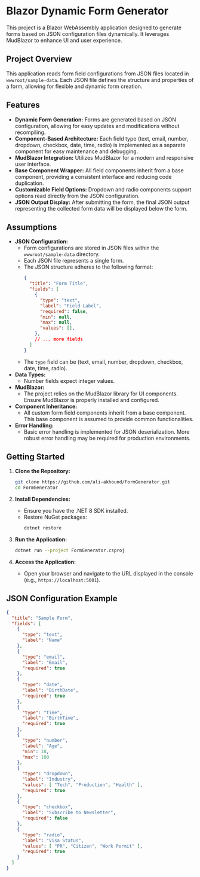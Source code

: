 # Blazor Dynamic Form Generator

This project is a Blazor WebAssembly application designed to generate forms based on JSON configuration files dynamically. It leverages MudBlazor to enhance UI and user experience.

## Project Overview

This application reads form field configurations from JSON files located in `wwwroot/sample-data`. Each JSON file defines the structure and properties of a form, allowing for flexible and dynamic form creation.

## Features

* **Dynamic Form Generation:** Forms are generated based on JSON configuration, allowing for easy updates and modifications without recompiling.
* **Component-Based Architecture:** Each field type (text, email, number, dropdown, checkbox, date, time, radio) is implemented as a separate component for easy maintenance and debugging.
* **MudBlazor Integration:** Utilizes MudBlazor for a modern and responsive user interface.
* **Base Component Wrapper:** All field components inherit from a base component, providing a consistent interface and reducing code duplication.
* **Customizable Field Options:** Dropdown and radio components support options read directly from the JSON configuration.
* **JSON Output Display:** After submitting the form, the final JSON output representing the collected form data will be displayed below the form.

## Assumptions

* **JSON Configuration:**
    * Form configurations are stored in JSON files within the `wwwroot/sample-data` directory.
    * Each JSON file represents a single form.
    * The JSON structure adheres to the following format:
        ```json
        {
          "title": "Form Title",
          "fields": [
            {
              "type": "text",
              "label": "Field Label",
              "required": false,
              "min": null,
              "max": null,
              "values": [],
            },
            // ... more fields
          ]
        }
        ```
    * The `type` field can be (text, email, number, dropdown, checkbox, date, time, radio).
* **Data Types:**
    * Number fields expect integer values.
* **MudBlazor:**
    * The project relies on the MudBlazor library for UI components. Ensure MudBlazor is properly installed and configured.
* **Component Inheritance:**
    * All custom form field components inherit from a base component. This base component is assumed to provide common functionalities.
* **Error Handling:**
    * Basic error handling is implemented for JSON deserialization. More robust error handling may be required for production environments.

## Getting Started

1.  **Clone the Repository:**
    ```bash
    git clone https://github.com/ali-akhound/FormGenerator.git
    cd FormGenerator
    ```

2.  **Install Dependencies:**
    * Ensure you have the .NET 8 SDK installed.
    * Restore NuGet packages:
        ```bash
        dotnet restore
        ```

3.  **Run the Application:**
    ```bash
    dotnet run --project FormGenerator.csproj
    ```
4.  **Access the Application:**
    * Open your browser and navigate to the URL displayed in the console (e.g., `https://localhost:5001`).

## JSON Configuration Example

```json
{
  "title": "Sample Form",
  "fields": [
    {
      "type": "text",
      "label": "Name"
    },
    {
      "type": "email",
      "label": "Email",
      "required": true
    },
    {
      "type": "date",
      "label": "BirthDate",
      "required": true
    },
    {
      "type": "time",
      "label": "BirthTime",
      "required": true
    },
    {
      "type": "number",
      "label": "Age",
      "min": 18,
      "max": 100
    },
    {
      "type": "dropdown",
      "label": "Industry",
      "values": [ "Tech", "Production", "Health" ],
      "required": true
    },
    {
      "type": "checkbox",
      "label": "Subscribe to Newsletter",
      "required": false
    },
    {
      "type": "radio",
      "label": "Visa Status",
      "values": [ "PR", "Citizen", "Work Permit" ],
      "required": true
    }
  ]
}
